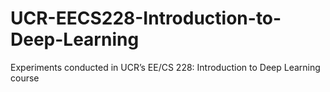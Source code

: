 # UCR-EECS228-Introduction-to-Deep-Learning
Experiments conducted in UCR’s EE/CS 228: Introduction to Deep Learning course
